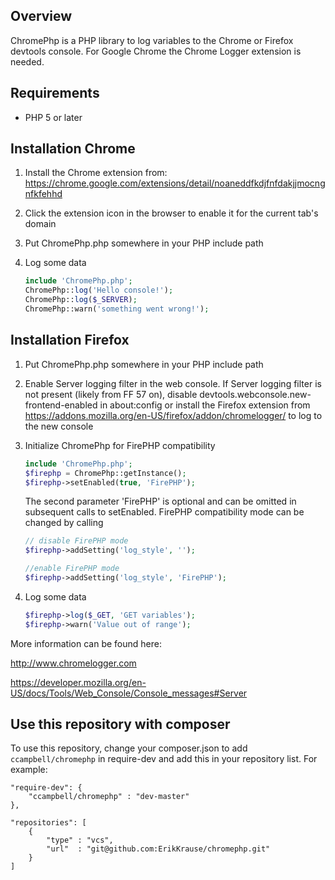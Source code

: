 ## Overview
ChromePhp is a PHP library to log variables to the Chrome or Firefox devtools console.
For Google Chrome the Chrome Logger extension is needed.

## Requirements
- PHP 5 or later

## Installation Chrome
1. Install the Chrome extension from: https://chrome.google.com/extensions/detail/noaneddfkdjfnfdakjjmocngnfkfehhd
2. Click the extension icon in the browser to enable it for the current tab's domain
3. Put ChromePhp.php somewhere in your PHP include path
4. Log some data

    ```php
    include 'ChromePhp.php';
    ChromePhp::log('Hello console!');
    ChromePhp::log($_SERVER);
    ChromePhp::warn('something went wrong!');
    ```

## Installation Firefox
1. Put ChromePhp.php somewhere in your PHP include path
2. Enable Server logging filter in the web console. If Server logging filter is not present (likely from FF 57 on), disable devtools.webconsole.new-frontend-enabled in about:config 
or install the Firefox extension from https://addons.mozilla.org/en-US/firefox/addon/chromelogger/ to log to the new console
3. Initialize ChromePhp for FirePHP compatibility

    ```php
    include 'ChromePhp.php';
    $firephp = ChromePhp::getInstance();
    $firephp->setEnabled(true, 'FirePHP');
    ```
    The second parameter 'FirePHP' is optional and can be omitted in subsequent calls to setEnabled. FirePHP compatibility mode can be changed by calling
    ```php
    // disable FirePHP mode
    $firephp->addSetting('log_style', '');
    
    //enable FirePHP mode
    $firephp->addSetting('log_style', 'FirePHP');
    ```

4. Log some data

    ```php
    $firephp->log($_GET, 'GET variables');
    $firephp->warn('Value out of range');
    ```

More information can be found here:

http://www.chromelogger.com

https://developer.mozilla.org/en-US/docs/Tools/Web_Console/Console_messages#Server

## Use this repository with composer

To use this repository, change your composer.json to add `ccampbell/chromephp`
in require-dev and add this in your repository list. For example:

```
"require-dev": {
    "ccampbell/chromephp" : "dev-master"
},

"repositories": [
    {
        "type" : "vcs",
        "url"  : "git@github.com:ErikKrause/chromephp.git"
    }
]

```


